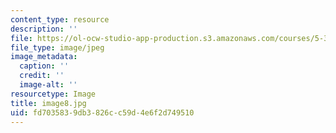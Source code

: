 ```yaml
---
content_type: resource
description: ''
file: https://ol-ocw-studio-app-production.s3.amazonaws.com/courses/5-301-chemistry-laboratory-techniques-january-iap-2012/fd7035839db3826cc59d4e6f2d749510_image8.jpg
file_type: image/jpeg
image_metadata:
  caption: ''
  credit: ''
  image-alt: ''
resourcetype: Image
title: image8.jpg
uid: fd703583-9db3-826c-c59d-4e6f2d749510
---
```

